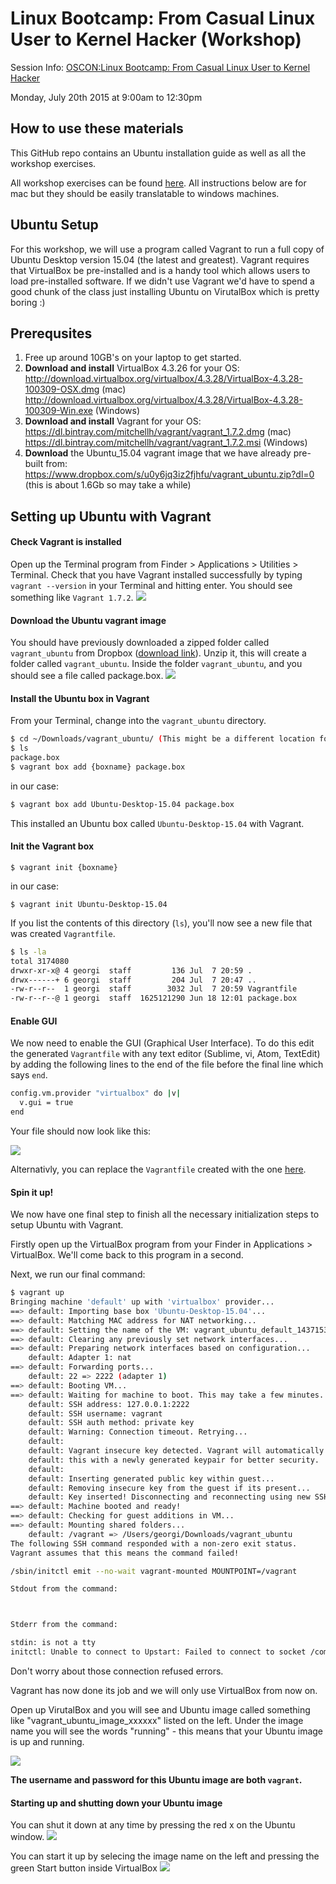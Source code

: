 # Linux Bootcamp: From Casual Linux User to Kernel Hacker (Workshop)

Session Info:
[OSCON:Linux Bootcamp: From Casual Linux User to Kernel Hacker](http://www.oscon.com/open-source-2015/public/schedule/detail/41300)

Monday, July 20th 2015 at 9:00am to 12:30pm

## How to use these materials
This GitHub repo contains an Ubuntu installation guide as well as all the workshop exercises.

All workshop exercises can be found [here](workshop).
All instructions below are for mac but they should be easily translatable to windows machines.

## Ubuntu Setup
For this workshop, we will use a program called Vagrant to run a full copy of Ubuntu Desktop version 15.04 (the latest and greatest). Vagrant requires that VirtualBox be pre-installed and is a handy tool which allows users to load pre-installed software. If we didn't use Vagrant we'd have to spend a good chunk of the class just installing Ubuntu on VirutalBox which is pretty boring :)

## Prerequsites
1. Free up around 10GB's on your laptop to get started.
1. **Download and install** VirtualBox 4.3.26 for your OS:
http://download.virtualbox.org/virtualbox/4.3.28/VirtualBox-4.3.28-100309-OSX.dmg (mac)
http://download.virtualbox.org/virtualbox/4.3.28/VirtualBox-4.3.28-100309-Win.exe (Windows)
1. **Download and install** Vagrant for your OS: https://dl.bintray.com/mitchellh/vagrant/vagrant_1.7.2.dmg (mac)
https://dl.bintray.com/mitchellh/vagrant/vagrant_1.7.2.msi (Windows)
1. **Download** the Ubuntu_15.04 vagrant image that we have already pre-built from: https://www.dropbox.com/s/u0y6jq3iz2fjhfu/vagrant_ubuntu.zip?dl=0 (this is about 1.6Gb so may take a while)

## Setting up Ubuntu with Vagrant

#### Check Vagrant is installed
Open up the Terminal program from Finder > Applications > Utilities > Terminal.
Check that you have Vagrant installed successfully by typing `vagrant --version` in your Terminal and hitting enter. You should see something like `Vagrant 1.7.2`.
![](images/vagrant_finder.png)

#### Download the Ubuntu vagrant image
You should have previously downloaded a zipped folder called `vagrant_ubuntu` from Dropbox ([download link](https://www.dropbox.com/s/u0y6jq3iz2fjhfu/vagrant_ubuntu.zip?dl=0)).
Unzip it, this will create a folder called `vagrant_ubuntu`. Inside the folder `vagrant_ubuntu`, and you should see a file called package.box.
![](images/finder_image.png)

#### Install the Ubuntu box in Vagrant
From your Terminal, change into the `vagrant_ubuntu` directory.

```bash
$ cd ~/Downloads/vagrant_ubuntu/ (This might be a different location for you)           # cd = change directory
$ ls
package.box
$ vagrant box add {boxname} package.box
```
in our case:
```bash
$ vagrant box add Ubuntu-Desktop-15.04 package.box
```
This installed an Ubuntu box called `Ubuntu-Desktop-15.04` with Vagrant.

#### Init the Vagrant box
```
$ vagrant init {boxname}
```
in our case:
```
$ vagrant init Ubuntu-Desktop-15.04
```
If you list the contents of this directory (`ls`), you'll now see a new file that was created `Vagrantfile`.

```bash
$ ls -la
total 3174080
drwxr-xr-x@ 4 georgi  staff         136 Jul  7 20:59 .
drwx------+ 6 georgi  staff         204 Jul  7 20:47 ..
-rw-r--r--  1 georgi  staff        3032 Jul  7 20:59 Vagrantfile
-rw-r--r--@ 1 georgi  staff  1625121290 Jun 18 12:01 package.box
```

#### Enable GUI
We now need to enable the GUI (Graphical User Interface). To do this edit the generated `Vagrantfile` with any text editor (Sublime, vi, Atom, TextEdit) by adding the following lines to the end of the file before the final line which says `end`.

```bash
config.vm.provider "virtualbox" do |v|
  v.gui = true
end
```
Your file should now look like this:

![](images/vagrantfile.png)

Alternativly, you can replace the `Vagrantfile` created with the one [here](https://raw.githubusercontent.com/GeorgiCodes/linux_bootcamp/master/downloads/vagrant_ubuntu_image/Vagrantfile).

#### Spin it up!
We now have one final step to finish all the necessary initialization steps to setup Ubuntu with Vagrant.

Firstly open up the VirtualBox program from your Finder in Applications > VirtualBox. We'll come back to this program in a second.

Next, we run our final command:
```bash
$ vagrant up
Bringing machine 'default' up with 'virtualbox' provider...
==> default: Importing base box 'Ubuntu-Desktop-15.04'...
==> default: Matching MAC address for NAT networking...
==> default: Setting the name of the VM: vagrant_ubuntu_default_1437153016907_32911
==> default: Clearing any previously set network interfaces...
==> default: Preparing network interfaces based on configuration...
    default: Adapter 1: nat
==> default: Forwarding ports...
    default: 22 => 2222 (adapter 1)
==> default: Booting VM...
==> default: Waiting for machine to boot. This may take a few minutes...
    default: SSH address: 127.0.0.1:2222
    default: SSH username: vagrant
    default: SSH auth method: private key
    default: Warning: Connection timeout. Retrying...
    default:
    default: Vagrant insecure key detected. Vagrant will automatically replace
    default: this with a newly generated keypair for better security.
    default:
    default: Inserting generated public key within guest...
    default: Removing insecure key from the guest if its present...
    default: Key inserted! Disconnecting and reconnecting using new SSH key...
==> default: Machine booted and ready!
==> default: Checking for guest additions in VM...
==> default: Mounting shared folders...
    default: /vagrant => /Users/georgi/Downloads/vagrant_ubuntu
The following SSH command responded with a non-zero exit status.
Vagrant assumes that this means the command failed!

/sbin/initctl emit --no-wait vagrant-mounted MOUNTPOINT=/vagrant

Stdout from the command:



Stderr from the command:

stdin: is not a tty
initctl: Unable to connect to Upstart: Failed to connect to socket /com/ubuntu/upstart: Connection refused
```
Don't worry about those connection refused errors.

Vagrant has now done its job and we will only use VirtualBox from now on.

Open up VirutalBox and you will see and Ubuntu image called something like "vagrant_ubuntu_image_xxxxxx" listed on the left. Under the image name you will see the words "running" - this means that your Ubuntu image is up and running.

![](images/vagrant_version.png)

**The username and password for this Ubuntu image are both `vagrant`.**

#### Starting up and shutting down your Ubuntu image
You can shut it down at any time by pressing the red x on the Ubuntu window.
![](images/shutdown.png)

You can start it up by selecing the image name on the left and pressing the green Start button inside VirtualBox
![](images/startup.png)

